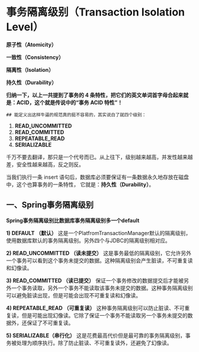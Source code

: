 # 事务隔离级别（Transaction Isolation Level）

**原子性（Atomicity）**

**一致性（Consistency）**

**隔离性（Isolation）**

**持久性（Durability）**

**归纳一下，以上一共提到了事务的 4 条特性，把它们的英文单词首字母合起来就是：ACID，这个就是传说中的“事务 ACID 特性”！**

```
## 能定义出这样牛逼的规范真的挺不容易的，其实说白了就四个级别：
```

1. **READ_UNCOMMITTED** 
2. **READ_COMMITTED** 
3. **REPEATABLE_READ** 
4. **SERIALIZABLE** 

千万不要去翻译，那只是一个代号而已。从上往下，级别越来越高，并发性越来越差，安全性越来越高，反之则反。

当我们执行一条 insert 语句后，数据库必须要保证有一条数据永久地存放在磁盘中，这个也算事务的一条特性， 它就是：**持久性（Durability）**。 

## **一、Spring事务隔离级别**

**Spring事务隔离级别比数据库事务隔离级别多一个default**

**1) DEFAULT （默认）** 
这是一个PlatfromTransactionManager默认的隔离级别，使用数据库默认的事务隔离级别。另外四个与JDBC的隔离级别相对应。

**2) READ_UNCOMMITTED （读未提交）** 
这是事务最低的隔离级别，它允许另外一个事务可以看到这个事务未提交的数据。这种隔离级别会产生脏读，不可重复读和幻像读。 

**3) READ_COMMITTED （读已提交）** 
保证一个事务修改的数据提交后才能被另外一个事务读取，另外一个事务不能读取该事务未提交的数据。这种事务隔离级别可以避免脏读出现，但是可能会出现不可重复读和幻像读。 

**4) REPEATABLE_READ （可重复读）** 
这种事务隔离级别可以防止脏读、不可重复读，但是可能出现幻像读。它除了保证一个事务不能读取另一个事务未提交的数据外，还保证了不可重复读。

**5) SERIALIZABLE（串行化）** 
这是花费最高代价但是最可靠的事务隔离级别，事务被处理为顺序执行。除了防止脏读、不可重复读外，还避免了幻像读。 